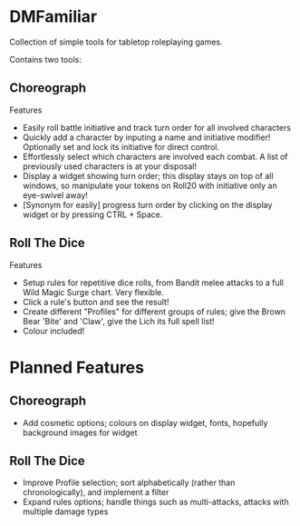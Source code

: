 # DMFamiliar
Collection of simple tools for tabletop roleplaying games.

Contains two tools:

## Choreograph
Features
 - Easily roll battle initiative and track turn order for all involved characters
 - Quickly add a character by inputing a name and initiative modifier! Optionally set and lock its initiative for direct control.
 - Effortlessly select which characters are involved each combat. A list of previously used characters is at your disposal!
 - Display a widget showing turn order; this display stays on top of all windows, so manipulate your tokens on Roll20 with initiative only an eye-swivel away!
 - [Synonym for easily] progress turn order by clicking on the display widget or by pressing CTRL + Space.
 

## Roll The Dice
Features
 - Setup rules for repetitive dice rolls, from Bandit melee attacks to a full Wild Magic Surge chart. Very flexible.
 - Click a rule's button and see the result!
 - Create different "Profiles" for different groups of rules; give the Brown Bear 'Bite' and 'Claw', give the Lich its full spell list!
 - Colour included!





# Planned Features

## Choreograph
 - Add cosmetic options; colours on display widget, fonts, hopefully background images for widget
 
 
 ## Roll The Dice
 - Improve Profile selection; sort alphabetically (rather than chronologically), and implement a filter
 - Expand rules options; handle things such as multi-attacks, attacks with multiple damage types 
